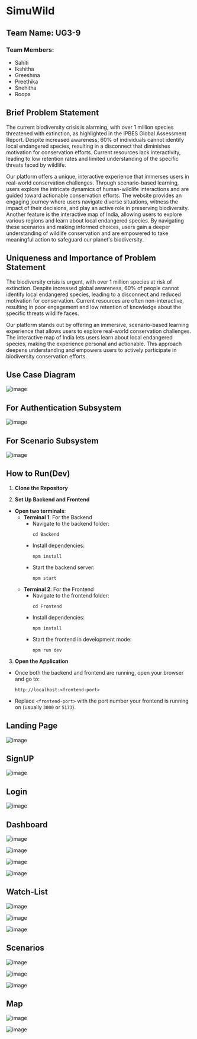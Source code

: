 # SimuWild
                              

## Team Name: UG3-9

### Team Members:
- Sahiti
- Ikshitha
- Greeshma
- Preethika
- Snehitha
- Roopa


## Brief Problem Statement

The current biodiversity crisis is alarming, with over 1 million species threatened with extinction, as highlighted in the IPBES Global Assessment Report. Despite increased awareness, 60% of individuals cannot identify local endangered species, resulting in a disconnect that diminishes motivation for conservation efforts. Current resources lack interactivity, leading to low retention rates and limited understanding of the specific threats faced by wildlife.

Our platform offers a unique, interactive experience that immerses users in real-world conservation challenges. Through scenario-based learning, users explore the intricate dynamics of human-wildlife interactions and are guided toward actionable conservation efforts. The website provides an engaging journey where users navigate diverse situations, witness the impact of their decisions, and play an active role in preserving biodiversity. Another feature is the interactive map of India, allowing users to explore various regions and learn about local endangered species. By navigating these scenarios and making informed choices, users gain a deeper understanding of wildlife conservation and are empowered to take meaningful action to safeguard our planet's biodiversity.

## Uniqueness and Importance of Problem Statement

The biodiversity crisis is urgent, with over 1 million species at risk of extinction. Despite increased global awareness, 60% of people cannot identify local endangered species, leading to a disconnect and reduced motivation for conservation. Current resources are often non-interactive, resulting in poor engagement and low retention of knowledge about the specific threats wildlife faces.

Our platform stands out by offering an immersive, scenario-based learning experience that allows users to explore real-world conservation challenges. The interactive map of India lets users learn about local endangered species, making the experience personal and actionable. This approach deepens understanding and empowers users to actively participate in biodiversity conservation efforts.

## Use Case Diagram
![image](https://github.com/user-attachments/assets/bc437177-006e-40e8-b847-9a9fc81be14f)

## For Authentication Subsystem
![image](https://github.com/user-attachments/assets/1ecb24ed-86f1-4706-bb61-171cf75adaef)


## For Scenario Subsystem
![image](https://github.com/user-attachments/assets/2fc37dc6-e4d8-4305-8b8b-faf3cc75211c)

## How to Run(Dev)

1. **Clone the Repository**  

2. **Set Up Backend and Frontend**

- **Open two terminals**:
  - **Terminal 1**: For the Backend
    - Navigate to the backend folder:
      ```
      cd Backend
      ```
    - Install dependencies:
      ```
      npm install
      ```
    - Start the backend server:
      ```
      npm start
      ```
  - **Terminal 2**: For the Frontend
    - Navigate to the frontend folder:
      ```
      cd Frontend
      ```
    - Install dependencies:
      ```
      npm install
      ```
    - Start the frontend in development mode:
      ```
      npm run dev
      ```

3. **Open the Application**

- Once both the backend and frontend are running, open your browser and go to:
  ```
  http://localhost:<frontend-port>
  ```
- Replace `<frontend-port>` with the port number your frontend is running on (usually `3000` or `5173`).

## Landing Page

![image](https://github.com/user-attachments/assets/ffcde721-656f-43db-ac6d-81d4e8b3dfd8)

## SignUP

![image](https://github.com/user-attachments/assets/a97de8d7-e6d6-4d3c-aa71-8ab7be2c68d6)

## Login

![image](https://github.com/user-attachments/assets/86b74afc-feef-4240-b1ba-276d8cd9678e)

## Dashboard

![image](https://github.com/user-attachments/assets/9b7d129e-8c16-44be-85bd-556131211f8b)

![image](https://github.com/user-attachments/assets/a1959d11-392e-4652-b35b-bb4ae5ae43c0)

![image](https://github.com/user-attachments/assets/62fd8086-df3c-4a85-858e-1ddbc42edec3)

![image](https://github.com/user-attachments/assets/ef61b145-d553-4085-a325-58bf5a6efdd1)


## Watch-List

![image](https://github.com/user-attachments/assets/22e06599-3e81-4b9b-87cd-54a560cec8ce)

![image](https://github.com/user-attachments/assets/ad3d1371-e30d-4051-b547-68ad4c713aee)

![image](https://github.com/user-attachments/assets/eb43735a-c052-4fba-90a0-dec70d729b91)


## Scenarios

![image](https://github.com/user-attachments/assets/d1d0eaf5-1fc6-44b1-9981-a392e4074dd1)

![image](https://github.com/user-attachments/assets/70d6099d-4e0e-4243-bc1a-dc8e79a400c4)

![image](https://github.com/user-attachments/assets/1f5d8ba7-97e2-47ca-a70b-ead91ed9d2d3)


## Map

![image](https://github.com/user-attachments/assets/1d11e922-0884-420d-a363-ec757a29a156)

![image](https://github.com/user-attachments/assets/5f90241c-11ee-48ed-b9e7-e2946343908d)


